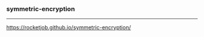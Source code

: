 ### symmetric-encryption
---
https://rocketjob.github.io/symmetric-encryption/


```
```

```
```

```
```

